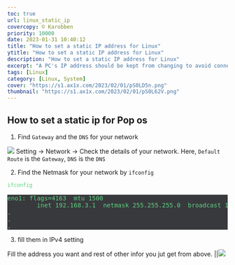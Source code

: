 ```yaml
---
toc: true
url: linux_static_ip
covercopy: © Karobben
priority: 10000
date: 2023-01-31 10:40:12
title: "How to set a static IP address for Linux"
ytitle: "How to set a static IP address for Linux"
description: "How to set a static IP address for Linux"
excerpt: "A PC's IP address should be kept from changing to avoid connectivity issues and prevent access problems with devices and services that are configured to communicate with it. This can be especially critical when specific IP addresses are required for security and access control systems. <a title='ChatGPT'>Who sad this?</a>"
tags: [Linux]
category: [Linux, System]
cover: "https://s1.ax1x.com/2023/02/01/pS0LD5n.png"
thumbnail: "https://s1.ax1x.com/2023/02/01/pS0L62V.png"
---
```




## How to set a static ip for Pop os


1. Find `Gateway` and the `DNS` for your network

![](https://s1.ax1x.com/2023/02/01/pS0LD5n.png)
Setting → Network → Check the details of your network.
Here, `Default Route` is the `Gateway`,
`DNS` is the `DNS`

2. Find the Netmask for your network by `ifconfig`

```bash
ifconfig
```

<pre>
eno1: flags=4163<UP,BROADCAST,RUNNING,MULTICAST>  mtu 1500
        inet 192.168.3.1  netmask 255.255.255.0  broadcast 192.168.3.255
.
.
.
</pre>

3. fill them in IPv4 setting

Fill the address you want and rest of other infor you jut get from above.
||![](https://s1.ax1x.com/2023/02/01/pS0L62V.png)
























































































































































<style>
pre {
  background-color:#38393d;
  color: #5fd381;
}
</style>
